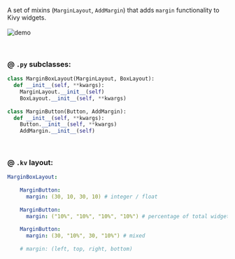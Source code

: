 A set of mixins (`MarginLayout`, `AddMargin`) that adds `margin` functionality to Kivy widgets.  
&nbsp;  
![demo](http://i.imgur.com/4cCZL3t.gif)

&nbsp;  

### @ `.py` subclasses:
```python
class MarginBoxLayout(MarginLayout, BoxLayout):
  def __init__(self, **kwargs):
    MarginLayout.__init__(self)
    BoxLayout.__init__(self, **kwargs)
    
class MarginButton(Button, AddMargin):
  def __init__(self, **kwargs):
    Button.__init__(self, **kwargs)
    AddMargin.__init__(self)
```

&nbsp;

### @ `.kv` layout:
```yaml
MarginBoxLayout:
    
    MarginButton:
      margin: (30, 10, 30, 10) # integer / float
      
    MarginButton:
      margin: ("10%", "10%", "10%", "10%") # percentage of total widget size
      
    MarginButton:
      margin: (30, "10%", 30, "10%") # mixed
      
    # margin: (left, top, right, bottom)
```
